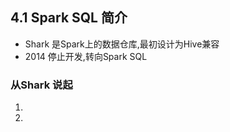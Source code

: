 ## 4.1 Spark SQL 简介
- Shark 是Spark上的数据仓库,最初设计为Hive兼容
- 2014 停止开发,转向Spark SQL
### 从Shark 说起
1. 
2. 
<!--stackedit_data:
eyJoaXN0b3J5IjpbLTQ2MDA2MDcyNSwtMjkwNjY1ODMzLC0yMD
g4NzQ2NjEyXX0=
-->